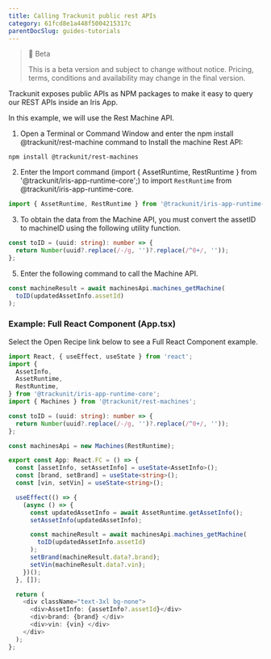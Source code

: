 ```yaml
---
title: Calling Trackunit public rest APIs
category: 61fcd8e1a448f5004215317c
parentDocSlug: guides-tutorials
---
```


> 🚧 Beta
> 
> This is a beta version and subject to change without notice. Pricing, terms, conditions and availability may change in the final version.

Trackunit exposes public APIs as NPM packages to make it easy to query our REST APIs inside an Iris App.

In this example, we will use the Rest Machine API.  

1. Open a Terminal or Command Window and enter the npm install @trackunit/rest-machine command to Install the machine Rest API: 

```
npm install @trackunit/rest-machines
```



2. Enter the Import command (import { AssetRuntime, RestRuntime } from '@trackunit/iris-app-runtime-core';) to import `RestRuntime` from @trackunit/iris-app-runtime-core. 

```ts
import { AssetRuntime, RestRuntime } from '@trackunit/iris-app-runtime-core';
```



3. To obtain the data from the Machine API, you must convert the assetID to machineID using the following utility function.

```ts
const toID = (uuid: string): number => {
  return Number(uuid?.replace(/-/g, '')?.replace(/^0+/, ''));
};
```



5. Enter the following command to call the Machine API.  

```ts
const machineResult = await machinesApi.machines_getMachine(
  toID(updatedAssetInfo.assetId)
);
```



### Example: Full React Component (App.tsx)

Select the Open Recipe link below to see a Full React Component example.

```typescript
import React, { useEffect, useState } from 'react';
import {
  AssetInfo,
  AssetRuntime,
  RestRuntime,
} from '@trackunit/iris-app-runtime-core';
import { Machines } from '@trackunit/rest-machines';

const toID = (uuid: string): number => {
  return Number(uuid?.replace(/-/g, '')?.replace(/^0+/, ''));
};

const machinesApi = new Machines(RestRuntime);

export const App: React.FC = () => {
  const [assetInfo, setAssetInfo] = useState<AssetInfo>();
  const [brand, setBrand] = useState<string>();
  const [vin, setVin] = useState<string>();

  useEffect(() => {
    (async () => {
      const updatedAssetInfo = await AssetRuntime.getAssetInfo();
      setAssetInfo(updatedAssetInfo);

      const machineResult = await machinesApi.machines_getMachine(
        toID(updatedAssetInfo.assetId)
      );
      setBrand(machineResult.data?.brand);
      setVin(machineResult.data?.vin);
    })();
  }, []);

  return (
    <div className="text-3xl bg-none">
      <div>AssetInfo: {assetInfo?.assetId}</div>
      <div>brand: {brand} </div>
      <div>vin: {vin} </div>
    </div>
  );
};
```
